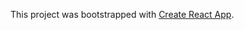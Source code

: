 This project was bootstrapped with [Create React App](https://github.com/facebook/create-react-app). 
